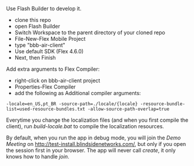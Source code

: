 Use Flash Builder to develop it.

* clone this repo
* open Flash Builder
* Switch Workspace to the parent directory of your cloned repo
* File-New-Flex Mobile Project
* type "bbb-air-client"
* Use default SDK (Flex 4.6.0)
* Next, then Finish

Add extra arguments to Flex Compiler:

* right-click on bbb-air-client project
* Properties-Flex Compiler
* add the following as Additional compiler arguments:

```
-locale=en_US,pt_BR -source-path=./locale/{locale} -resource-bundle-list=used-resource-bundles.txt -allow-source-path-overlap=true
```

Everytime you change the localization files (and when you first compile the client), run *build-locale.bat* to compile the localization resources.

By default, when you run the app in debug mode, you will join the *Demo Meeting* on http://test-install.blindsidenetworks.com/, but only if you open the session first in your browser. The app will never call *create*, it only knows how to handle *join*.
